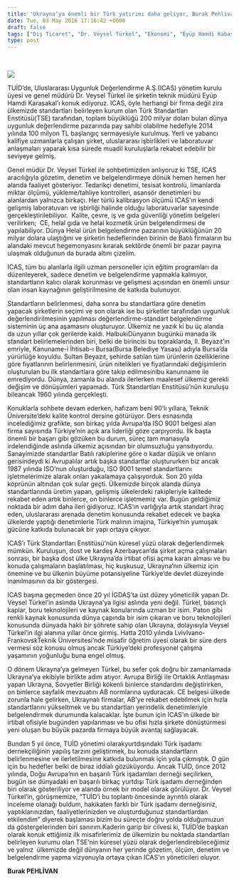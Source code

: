 ```yaml
---
title: 'Ukrayna’ya önemli bir Türk yatırımı daha geliyor, Burak Pehlivan'
date: Tue, 03 May 2016 17:16:42 +0000
draft: false
tags: ["Dış Ticaret", "Dr. Veysel Türkel", "Ekonomi", "Eyüp Hamdi Kabasakal", "ICAS", "Ivano-Frankivsk", "Kanuname-i İhtisab-ı Bursa", "Lviv", "TSE", "TUİD", "TUİD (Türk Ukrayna İşadamları Derneği)", "Ukrayna", "Ukrayna yatırım", "Ukrayna'da Türk şirketleri", "Yurtdışı Türk dernekleri"]
type: post
---
```


 

![](http://burakpehlivan.org/wp-content/uploads/2016/05/icas_2.olaganustutoplantisi.jpg)

TUİD’de, Uluslararası Uygunluk Değerlendirme A.Ş.(ICAS) yönetim kurulu üyesi ve genel müdürü Dr. Veysel Türkel ile şirketin teknik müdürü Eyüp Hamdi Karasakal’ı konuk ediyoruz. ICAS, öyle herhangi bir firma değil zira ülkemizde standartları belirleyen kurum olan Türk Standartları Enstitüsü(TSE) tarafından, toplam büyüklüğü 200 milyar doları bulan dünya uygunluk değerlendirme pazarında pay sahibi olabilme hedefiyle 2014 yılında 100 milyon TL başlangıç sermayesiyle kurulmuş. Yerli ve yabancı kalifiye uzmanlarla çalışan şirket, uluslararası işbirlikleri ve laboratuvar anlaşmaları yaparak kısa sürede muadil kuruluşlarla rekabet edebilir bir seviyeye gelmiş.

Genel müdür Dr. Veysel Türkel ile sohbetimizden anlıyoruz ki TSE, ICAS aracılığıyla gözetim, denetim ve belgelendirmeye dönük hemen hemen her alanda faaliyet gösteriyor. Tedarikçi denetimi, tesisat kontrolü, limanlarda miktar ölçümü, yükleme/tahliye kontrolleri, asansör denetimleri bu alanlardan yalnızca birkaçı. Her türlü kalibrasyon ölçümü ICAS’ın kendi gelişmiş laboratuvarı ve işbirliği halinde olduğu laboratuvarlar sayesinde gerçekleştirilebiliyor.  Kalite, çevre, iş ve gıda güvenliği yönetim belgeleri verilirken;  CE, helal gıda ve helal kozmetik ürün belgelendirmesi de yapılabiliyor. Dünya Helal ürün belgelendirme pazarının büyüklüğünün 20 milyar dolara ulaştığını ve şirketin hedeflerinden birinin de Batılı firmaların bu alandaki mevcut hegemonyasını kırarak sektörde önemli bir pazar payına ulaşmak olduğunun da burada altını çizelim.

ICAS, tüm bu alanlarla ilgili uzman personeller için eğitim programları da düzenleyerek, sadece denetim ve belgelendirme yapmakla kalmıyor, standartların kalıcı olarak korunması ve gelişmesi açısından en önemli unsur olan insan kaynağının geliştirilmesine de katkıda bulunuyor.

Standartların belirlenmesi, daha sonra bu standartlara göre denetim yapacak şirketlerin seçimi ve son olarak ise bu şirketler tarafından uygunluk değerlendirilmesinin yapılması değerlendirme-standart belgelendirme sisteminin üç ana aşamasını oluşturuyor. Ülkemiz ne yazık ki bu üç alanda da uzun yıllar çok gerilerde kaldı. HalbukiDünyanın bugünkü manada ilk standart belirlemelerinden biri, belki de birincisi bu topraklarda, II. Beyazıt’ın emriyle, Kanuname-i İhtisab-ı Bursa(Bursa Belediye Yasası) adıyla Bursa’da yürürlüğe koyuldu. Sultan Beyazıt, şehirde satılan tüm ürünlerin özelliklerine göre fiyatlarının belirlenmesini, ürün nitelikleri ve fiyatlarındaki değişimlerin oluşturulan bu ilk standartlara göre takip edilmesinibu kanunname ile emrediyordu. Dünya, zamanla bu alanda ilerlerken maalesef ülkemiz gerekli değişim ve dönüşümleri yapamadı. Türk Standartları Enstitüsü’nün kuruluşu bileancak 1960 yılında gerçekleşti.

Konuklarla sohbete devam ederken, hafızam beni 90’lı yıllara, Teknik Üniversite’deki kalite kontrol dersine götürüyor. Ders esnasında incelediğimiz grafikte, son birkaç yılda Avrupa’da ISO 9001 belgesi alan firma sayısında Türkiye’nin açık ara liderliği göze çarpıyordu. İlk başta önemli bir başarı gibi gözüken bu durum, süreç tam manasıyla irdelendiğinde aslında ülkemiz açısından bir olumsuzluğu yansıtıyordu. Sanayimizde standartlar Batılı rakiplerine göre o kadar düşük ve onların gerisindeydi ki Avrupalılar artık başka standartlar oluştururken biz ancak 1987 yılında ISO’nun oluşturduğu, ISO 9001 temel standartlarını işletmelerimize alarak onları yakalamaya çalışıyorduk. Son 20 yılda köprünün altından çok sular geçti. Ülkemizde birçok alanda dünya standartlarında üretim yapan, gelişmiş ülkelerdeki rakipleriyle kalitede rekabet eden artık binlerce, on binlerce işletmemiz var. Bugün geldiğimiz noktada bir adım daha ileri gidiyoruz. ICAS’ın varlığıyla artık standart ihraç eden, uluslararası arenada denetim konusunda rekabet edecek ve başka ülkelerde yaptığı denetimlerle Türk malının imajına, Türkiye’nin yumuşak gücüne katkıda bulunacak bir yapı ortaya çıkıyor.

ICAS’ı Türk Standartları Enstitüsü’nün küresel yüzü olarak değerlendirmek mümkün. Kuruluşun, dost ve kardeş Azerbaycan’da şirket açma çalışmaları sonrası, bir başka dost ülke Ukrayna’da irtibat ofisi açma kararı alması ve bu konuda çalışmaların başlatılması, hiç kuşkusuz, Ukrayna’nın ülkemiz için önemine ve bu ülkenin büyüme potansiyeline Türkiye’de devlet düzeyinde inanılmasının da bir göstergesi.

ICAS başına geçmeden önce 20 yıl İGDAŞ’ta üst düzey yöneticilik yapan Dr. Veysel Türkel’in aslında Ukrayna’ya ilgisi aslında yeni değil. Türkel, basınçlı kaplar, boru teknolojileri ve kaynak konularında uzman bir isim. Paton gibi renkli kaynak konusunda dünya çapında bir isim çıkaran ve boru teknolojileri konusunda dünyada haklı bir şöhrete sahip olan Ukrayna, dolayısıyla Veysel Türkel’in ilgi alanına yıllar önce girmiş. Hatta 2010 yılında LvivIvano-FrankovskTeknik Üniversitesi’nde misafir öğretim üyesi olarak bir süre ders vermesi söz konusu olmuş ancak Türkiye’deki profesyonel çalışma yaşamının yoğunluğu buna engel olmuş.

O dönem Ukrayna’ya gelmeyen Türkel, bu sefer çok doğru bir zamanlamada Ukrayna’ya ekibiyle birlikte adım atıyor. Avrupa Birliği ile Ortaklık Antlaşması yapan Ukrayna, Sovyetler Birliği kökenli binlerce standardını değiştirirken, on binlerce sayfalık mevzuatını AB normlarına uyduracak. CE belgesi ülkede zorunla hale gelirken, Ukraynalı firmalar, AB’ye rekabet edebilmek için hızla standartlarını yükseltmek ve bu standartları yerindelik denetimleriyle belgelendirmek durumunda kalacaklar. İşte bunun için ICAS’ın ülkede bir irtibat ofisiyle bugünden yapılanması ve bu ofisi hızla şirkete dönüştürmesi yeni oluşan bu büyük pazarda firmaya büyük avantaj sağlayacak.

Bundan 5 yıl önce, TUİD yönetimi olarakyurtdışındaki Türk işadamı dernekçiliğinin yapılış tarzını geliştirmek, bu konuda standartların belirlenmesine ve ilerletilmesine katkıda bulunmak için yola çıkmıştık. O gün için bu hedefler belki de biraz iddialı gözüküyordu. Ancak TUİD, önce 2012 yılında, Doğu Avrupa’nın en başarılı Türk işadamları derneği seçilirken, bugün ise dünyadaki en başarılı birkaç yurtdışı Türk işadamı derneğinden biri olarak gösteriliyor ve alanda örnek bir model olarak görülüyor. Dr. Veysel Türkel’in, görüşmemize, “TUİD’i bu toplantı öncesinde ayrıntılı olarak inceleme olanağı buldum, hakikaten farklı bir Türk işadamı derneğisiniz, yaptıklarınızdan, faaliyetlerinizden ve oluşturduğunuz standartlardan etkilendim” diyerek başlaması bizim bu süreçte doğru yolda olduğumuzun da göstergelerinden biri sanırım.Kaderin garip bir cilvesi ki, TUİD’de başkan olarak konuk ettiğimiz ilk misafirlerimiz de ülkemizin bu noktada standartları belirleyen kurumu olan TSE’nin küresel yüzü olarak değerlendirebileceğimiz ve yalnız  ülkemizde değil dünyanın her yerinde gözetim, ölçüm, denetim ve belgelendirme yapma vizyonuyla ortaya çıkan ICAS’ın yöneticileri oluyor.

**Burak PEHLİVAN**